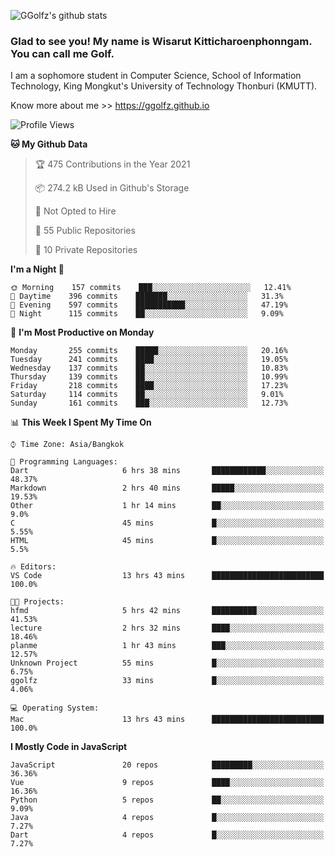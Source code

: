 ![GGolfz's github stats](https://github-readme-stats.vercel.app/api?username=ggolfz&count_private=true&show_icons=true&theme=radical)

### Glad to see you! My name is Wisarut Kitticharoenphonngam. You can call me Golf.

I am a sophomore student in Computer Science, School of Information Technology, King Mongkut's University of Technology Thonburi (KMUTT).

Know more about me >> https://ggolfz.github.io

<!--START_SECTION:waka-->
![Profile Views](http://img.shields.io/badge/Profile%20Views-40-blue)

**🐱 My Github Data** 

> 🏆 475 Contributions in the Year 2021
 > 
> 📦 274.2 kB Used in Github's Storage 
 > 
> 🚫 Not Opted to Hire
 > 
> 📜 55 Public Repositories 
 > 
> 🔑 10 Private Repositories  
 > 
**I'm a Night 🦉** 

```text
🌞 Morning    157 commits    ███░░░░░░░░░░░░░░░░░░░░░░   12.41% 
🌆 Daytime    396 commits    ███████░░░░░░░░░░░░░░░░░░   31.3% 
🌃 Evening    597 commits    ███████████░░░░░░░░░░░░░░   47.19% 
🌙 Night      115 commits    ██░░░░░░░░░░░░░░░░░░░░░░░   9.09%

```
📅 **I'm Most Productive on Monday** 

```text
Monday       255 commits    █████░░░░░░░░░░░░░░░░░░░░   20.16% 
Tuesday      241 commits    ████░░░░░░░░░░░░░░░░░░░░░   19.05% 
Wednesday    137 commits    ██░░░░░░░░░░░░░░░░░░░░░░░   10.83% 
Thursday     139 commits    ██░░░░░░░░░░░░░░░░░░░░░░░   10.99% 
Friday       218 commits    ████░░░░░░░░░░░░░░░░░░░░░   17.23% 
Saturday     114 commits    ██░░░░░░░░░░░░░░░░░░░░░░░   9.01% 
Sunday       161 commits    ███░░░░░░░░░░░░░░░░░░░░░░   12.73%

```


📊 **This Week I Spent My Time On** 

```text
⌚︎ Time Zone: Asia/Bangkok

💬 Programming Languages: 
Dart                     6 hrs 38 mins       ████████████░░░░░░░░░░░░░   48.37% 
Markdown                 2 hrs 40 mins       █████░░░░░░░░░░░░░░░░░░░░   19.53% 
Other                    1 hr 14 mins        ██░░░░░░░░░░░░░░░░░░░░░░░   9.0% 
C                        45 mins             █░░░░░░░░░░░░░░░░░░░░░░░░   5.55% 
HTML                     45 mins             █░░░░░░░░░░░░░░░░░░░░░░░░   5.5%

🔥 Editors: 
VS Code                  13 hrs 43 mins      █████████████████████████   100.0%

🐱‍💻 Projects: 
hfmd                     5 hrs 42 mins       ██████████░░░░░░░░░░░░░░░   41.53% 
lecture                  2 hrs 32 mins       ████░░░░░░░░░░░░░░░░░░░░░   18.46% 
planme                   1 hr 43 mins        ███░░░░░░░░░░░░░░░░░░░░░░   12.57% 
Unknown Project          55 mins             █░░░░░░░░░░░░░░░░░░░░░░░░   6.75% 
ggolfz                   33 mins             █░░░░░░░░░░░░░░░░░░░░░░░░   4.06%

💻 Operating System: 
Mac                      13 hrs 43 mins      █████████████████████████   100.0%

```

**I Mostly Code in JavaScript** 

```text
JavaScript               20 repos            █████████░░░░░░░░░░░░░░░░   36.36% 
Vue                      9 repos             ████░░░░░░░░░░░░░░░░░░░░░   16.36% 
Python                   5 repos             ██░░░░░░░░░░░░░░░░░░░░░░░   9.09% 
Java                     4 repos             █░░░░░░░░░░░░░░░░░░░░░░░░   7.27% 
Dart                     4 repos             █░░░░░░░░░░░░░░░░░░░░░░░░   7.27%

```



<!--END_SECTION:waka-->

